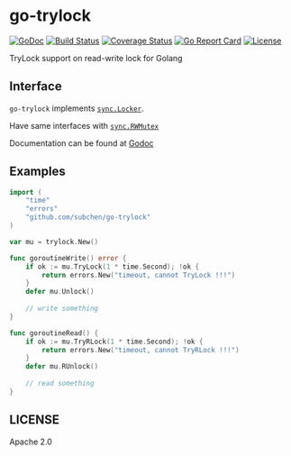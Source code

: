# go-trylock

[![GoDoc](https://godoc.org/github.com/subchen/go-trylock?status.svg)](https://godoc.org/github.com/subchen/go-trylock)
[![Build Status](https://travis-ci.org/subchen/go-trylock.svg?branch=master)](https://travis-ci.org/subchen/go-trylock)
[![Coverage Status](https://coveralls.io/repos/github/subchen/go-trylock/badge.svg?branch=master)](https://coveralls.io/github/subchen/go-trylock?branch=master)
[![Go Report Card](https://goreportcard.com/badge/github.com/subchen/go-trylock)](https://goreportcard.com/report/github.com/subchen/go-trylock)
[![License](http://img.shields.io/badge/License-Apache_2-red.svg?style=flat)](http://www.apache.org/licenses/LICENSE-2.0)

TryLock support on read-write lock for Golang

## Interface

`go-trylock` implements [`sync.Locker`](https://golang.org/src/sync/mutex.go?s=881:924#L21).

Have same interfaces with [`sync.RWMutex`](https://golang.org/src/sync/rwmutex.go?s=987:1319#L18)

Documentation can be found at [Godoc](https://godoc.org/github.com/subchen/go-trylock)

## Examples

```go
import (
    "time"
    "errors"
    "github.com/subchen/go-trylock"
)

var mu = trylock.New()

func goroutineWrite() error {
    if ok := mu.TryLock(1 * time.Second); !ok {
    	return errors.New("timeout, cannot TryLock !!!")
    }
    defer mu.Unlock()
    
    // write something
}

func goroutineRead() {
    if ok := mu.TryRLock(1 * time.Second); !ok {
    	return errors.New("timeout, cannot TryRLock !!!")
    }
    defer mu.RUnlock()
    
    // read something
}
```

## LICENSE

Apache 2.0

